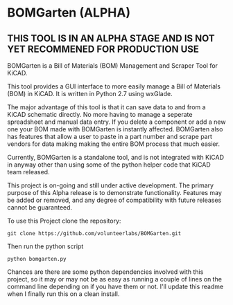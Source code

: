 # BOMGarten (ALPHA)

## THIS TOOL IS IN AN ALPHA STAGE AND IS NOT YET RECOMMENED FOR PRODUCTION USE

BOMGarten is a Bill of Materials (BOM) Management and Scraper Tool for KiCAD.

This tool provides a GUI interface to more easily manage a Bill of Materials (BOM) in KiCAD. It is written in Python 2.7 using wxGlade.

The major advantage of this tool is that it can save data to and from a KiCAD schematic directly. No more having to manage a seperate spreadsheet and manual data entry. If you delete a component or add a new one your BOM made with BOMGarten is instantly affected. BOMGarten also has features that allow a user to paste in a part number and scrape part vendors for data making making the entire BOM process that much easier.

Currently, BOMGarten is a standalone tool, and is not integrated with KiCAD in anyway other than using some of the python helper code that KiCAD team released.

This project is on-going and still under active development. The primary purpose of this Alpha release is to demonstrate functionality. Features may be added or removed, and any degree of compatibility with future releases cannot be guaranteed.

To use this Project clone the repository:

```
git clone https://github.com/volunteerlabs/BOMGarten.git

```

Then run the python script

```
python bomgarten.py

```

Chances are there are some python dependencies involved with this project, so it may or may not be as easy as running a couple of lines on the command line depending on if you have them or not. I'll update this readme when I finally run this on a clean install.
